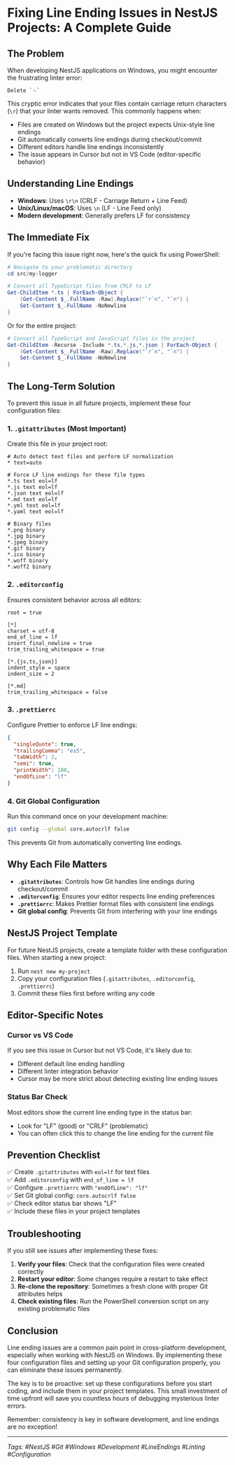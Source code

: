 # Fixing Line Ending Issues in NestJS Projects: A Complete Guide

## The Problem

When developing NestJS applications on Windows, you might encounter the frustrating linter error:

```
Delete `␍`
```

This cryptic error indicates that your files contain carriage return characters (`\r`) that your linter wants removed. This commonly happens when:

- Files are created on Windows but the project expects Unix-style line endings
- Git automatically converts line endings during checkout/commit
- Different editors handle line endings inconsistently
- The issue appears in Cursor but not in VS Code (editor-specific behavior)

## Understanding Line Endings

- **Windows**: Uses `\r\n` (CRLF - Carriage Return + Line Feed)
- **Unix/Linux/macOS**: Uses `\n` (LF - Line Feed only)
- **Modern development**: Generally prefers LF for consistency

## The Immediate Fix

If you're facing this issue right now, here's the quick fix using PowerShell:

```powershell
# Navigate to your problematic directory
cd src/my-logger

# Convert all TypeScript files from CRLF to LF
Get-ChildItem *.ts | ForEach-Object {
    (Get-Content $_.FullName -Raw).Replace("`r`n", "`n") |
    Set-Content $_.FullName -NoNewline
}
```

Or for the entire project:

```powershell
# Convert all TypeScript and JavaScript files in the project
Get-ChildItem -Recurse -Include *.ts,*.js,*.json | ForEach-Object {
    (Get-Content $_.FullName -Raw).Replace("`r`n", "`n") |
    Set-Content $_.FullName -NoNewline
}
```

## The Long-Term Solution

To prevent this issue in all future projects, implement these four configuration files:

### 1. `.gitattributes` (Most Important)

Create this file in your project root:

```gitattributes
# Auto detect text files and perform LF normalization
* text=auto

# Force LF line endings for these file types
*.ts text eol=lf
*.js text eol=lf
*.json text eol=lf
*.md text eol=lf
*.yml text eol=lf
*.yaml text eol=lf

# Binary files
*.png binary
*.jpg binary
*.jpeg binary
*.gif binary
*.ico binary
*.woff binary
*.woff2 binary
```

### 2. `.editorconfig`

Ensures consistent behavior across all editors:

```editorconfig
root = true

[*]
charset = utf-8
end_of_line = lf
insert_final_newline = true
trim_trailing_whitespace = true

[*.{js,ts,json}]
indent_style = space
indent_size = 2

[*.md]
trim_trailing_whitespace = false
```

### 3. `.prettierrc`

Configure Prettier to enforce LF line endings:

```json
{
  "singleQuote": true,
  "trailingComma": "es5",
  "tabWidth": 2,
  "semi": true,
  "printWidth": 100,
  "endOfLine": "lf"
}
```

### 4. Git Global Configuration

Run this command once on your development machine:

```bash
git config --global core.autocrlf false
```

This prevents Git from automatically converting line endings.

## Why Each File Matters

- **`.gitattributes`**: Controls how Git handles line endings during checkout/commit
- **`.editorconfig`**: Ensures your editor respects line ending preferences
- **`.prettierrc`**: Makes Prettier format files with consistent line endings
- **Git global config**: Prevents Git from interfering with your line endings

## NestJS Project Template

For future NestJS projects, create a template folder with these configuration files. When starting a new project:

1. Run `nest new my-project`
2. Copy your configuration files (`.gitattributes`, `.editorconfig`, `.prettierrc`)
3. Commit these files first before writing any code

## Editor-Specific Notes

### Cursor vs VS Code

If you see this issue in Cursor but not VS Code, it's likely due to:

- Different default line ending handling
- Different linter integration behavior
- Cursor may be more strict about detecting existing line ending issues

### Status Bar Check

Most editors show the current line ending type in the status bar:

- Look for "LF" (good) or "CRLF" (problematic)
- You can often click this to change the line ending for the current file

## Prevention Checklist

✅ Create `.gitattributes` with `eol=lf` for text files  
✅ Add `.editorconfig` with `end_of_line = lf`  
✅ Configure `.prettierrc` with `"endOfLine": "lf"`  
✅ Set Git global config: `core.autocrlf false`  
✅ Check editor status bar shows "LF"  
✅ Include these files in your project templates

## Troubleshooting

If you still see issues after implementing these fixes:

1. **Verify your files**: Check that the configuration files were created correctly
2. **Restart your editor**: Some changes require a restart to take effect
3. **Re-clone the repository**: Sometimes a fresh clone with proper Git attributes helps
4. **Check existing files**: Run the PowerShell conversion script on any existing problematic files

## Conclusion

Line ending issues are a common pain point in cross-platform development, especially when working with NestJS on Windows. By implementing these four configuration files and setting up your Git configuration properly, you can eliminate these issues permanently.

The key is to be proactive: set up these configurations before you start coding, and include them in your project templates. This small investment of time upfront will save you countless hours of debugging mysterious linter errors.

Remember: consistency is key in software development, and line endings are no exception!

---

_Tags: #NestJS #Git #Windows #Development #LineEndings #Linting #Configuration_
